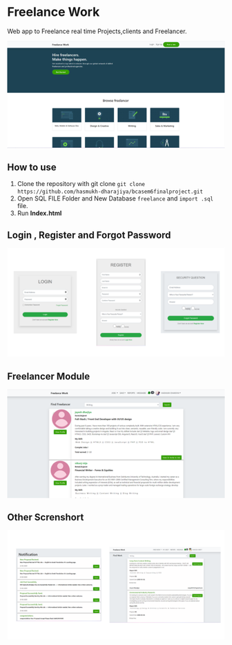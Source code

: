 # Freelance Work 
Web app to Freelance real time Projects,clients and Freelancer. 

![Freelance Work](https://github.com/hasmukh-dharajiya/bcasem6finalproject/blob/main/bca.PNG)

## How to use
1. Clone the repository with git clone `git clone https://github.com/hasmukh-dharajiya/bcasem6finalproject.git`
2. Open SQL FILE Folder and New Database `freelance` and `import .sql` file.
3. Run **Index.html** 


## Login , Register and Forgot Password

![Register](https://github.com/hasmukh-dharajiya/bcasem6finalproject/blob/main/img.png)

## Freelancer Module

![Freelancer Module](https://github.com/hasmukh-dharajiya/bcasem6finalproject/blob/main/Untitled%20design.png)

## Other Screnshort

![Freelancer Module](https://github.com/hasmukh-dharajiya/bcasem6finalproject/blob/main/Untitled%20design%20(1).png)


